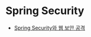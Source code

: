 # Spring Security
- [Spring Security와 웹 보안 공격](https://courageous-stretch-754.notion.site/Spring-Security-2172a9b397ed80138ac9cdf6b8e426d5)
